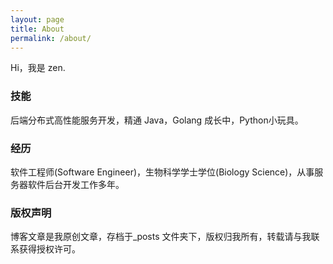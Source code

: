 ```yaml
---
layout: page
title: About
permalink: /about/
---
```


Hi，我是 zen.

### 技能

后端分布式高性能服务开发，精通 Java，Golang 成长中，Python小玩具。

### 经历

软件工程师(Software Engineer)，生物科学学士学位(Biology Science)，从事服务器软件后台开发工作多年。

### 版权声明

博客文章是我原创文章，存档于_posts 文件夹下，版权归我所有，转载请与我联系获得授权许可。

